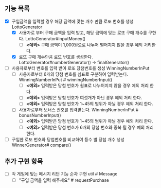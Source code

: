 ## 기능 목록
-[x] 구입금액을 입력할 경우 해당 금액에 맞는 개수 만큼 로또 번호를 생성 LottoGenerator
  -[x] 사용자로 부터 구매 금액을 입력 받고, 해당 금액에 맞는 로또 구매 개수를 구한다. LottoGenerator#inputMoney()
      -[ ] __<예외>__ 구매 금액이 1,000원으로 나누어 떨어지지 않을 경우 예외 처리한다.           
  -[x] 로또 구매 개수만큼 로또 번호를 생성한다. LottoGenerator#numberGenerator() -> finalGenerator()
- [ ] 사용자로부터 번호를 입력 받아 로또 당첨번호를 생성 WinningNumberInPut 
  -[ ] 사용자로부터 6개의 당첨 번호를 쉼표로 구분하여 입력받는다. WinningNumberInPut # winningNumberInput()
      -[ ] __<예외>__ 입력받은 당첨 번호가 쉼표로 나누어지지 않을 경우 예외 처리 한다.
      -[ ] __<예외>__ 입력받은 당첨 번호가 여섯개가 아닌 경우 예외 처리 한다.
      -[ ] __<예외>__ 입력받은 당첨 번호가 1~45의 범위가 아닐 경우 예외 처리 한다.
  -[ ] 사용자로부터 보너스 번호를 입력받는다. WinningNumberInPut # bonusNumberInput()
      -[ ] __<예외>__ 입력받은 당첨 번호가 1~45의 범위가 아닐 경우 예외 처리 한다.
      -[ ] __<예외>__ 입력받은 당첨 번호가 6개의 당첨 번호와 중복 될 경우 예외 처리 한다.
-[ ] 구입한 로또 번호와 당첨번호를 비교하여 등수 별 당첨 개수 생성 WinnerGenerator# compare()

## 추가 구현 항목
-[ ] 각 게임에 맞는 메시지 리턴 기능 순차 구현 util # Message
  - [ ] "구입 금액을 입력 해주세요" # requestPurchase